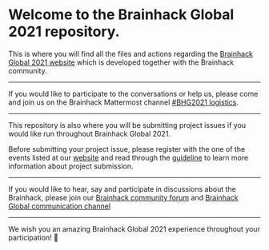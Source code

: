 # Welcome to the Brainhack Global 2021 repository.  

This is where you will find all the files and actions regarding 
the [Brainhack Global 2021 website](https://brainhack.org/global2021/) 
which is developed together with the Brainhack community. 

---

If you would like to participate to the conversations or help us, 
please come and join us on the Brainhack Mattermost channel 
[#BHG2021 logistics](https://mattermost.brainhack.org/brainhack/channels/brainhack_global-logistics).

---

This repository is also where you will be submitting project issues if you would like run throughout Brainhack Global 2021. 

Before submitting your project issue, please register with the one of the events listed 
at our [website](https://brainhack.org/global2021/events/) 
and read through the [guideline](https://brainhack.org/global2021/projects/) 
to learn more information about project submission.

---

If you would like to hear, say and participate in discussions about the Brainhack, 
please join our [Brainhack community forum](https://mattermost.brainhack.org/brainhack/) 
and [Brainhack Global communication channel](https://mattermost.brainhack.org/brainhack/channels/brainhack-global)

---

We wish you an amazing Brainhack Global 2021 experience throughout your participation! :tada:


